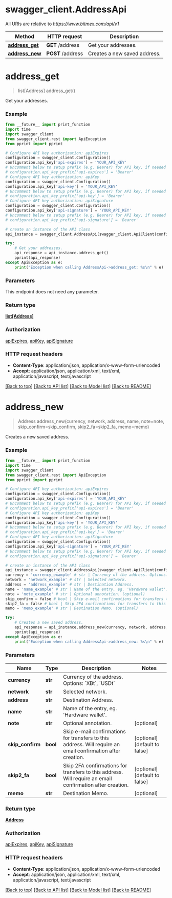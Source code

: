 # swagger_client.AddressApi

All URIs are relative to *https://www.bitmex.com/api/v1*

Method | HTTP request | Description
------------- | ------------- | -------------
[**address_get**](AddressApi.md#address_get) | **GET** /address | Get your addresses.
[**address_new**](AddressApi.md#address_new) | **POST** /address | Creates a new saved address.


# **address_get**
> list[Address] address_get()

Get your addresses.

### Example
```python
from __future__ import print_function
import time
import swagger_client
from swagger_client.rest import ApiException
from pprint import pprint

# Configure API key authorization: apiExpires
configuration = swagger_client.Configuration()
configuration.api_key['api-expires'] = 'YOUR_API_KEY'
# Uncomment below to setup prefix (e.g. Bearer) for API key, if needed
# configuration.api_key_prefix['api-expires'] = 'Bearer'
# Configure API key authorization: apiKey
configuration = swagger_client.Configuration()
configuration.api_key['api-key'] = 'YOUR_API_KEY'
# Uncomment below to setup prefix (e.g. Bearer) for API key, if needed
# configuration.api_key_prefix['api-key'] = 'Bearer'
# Configure API key authorization: apiSignature
configuration = swagger_client.Configuration()
configuration.api_key['api-signature'] = 'YOUR_API_KEY'
# Uncomment below to setup prefix (e.g. Bearer) for API key, if needed
# configuration.api_key_prefix['api-signature'] = 'Bearer'

# create an instance of the API class
api_instance = swagger_client.AddressApi(swagger_client.ApiClient(configuration))

try:
    # Get your addresses.
    api_response = api_instance.address_get()
    pprint(api_response)
except ApiException as e:
    print("Exception when calling AddressApi->address_get: %s\n" % e)
```

### Parameters
This endpoint does not need any parameter.

### Return type

[**list[Address]**](Address.md)

### Authorization

[apiExpires](../README.md#apiExpires), [apiKey](../README.md#apiKey), [apiSignature](../README.md#apiSignature)

### HTTP request headers

 - **Content-Type**: application/json, application/x-www-form-urlencoded
 - **Accept**: application/json, application/xml, text/xml, application/javascript, text/javascript

[[Back to top]](#) [[Back to API list]](../README.md#documentation-for-api-endpoints) [[Back to Model list]](../README.md#documentation-for-models) [[Back to README]](../README.md)

# **address_new**
> Address address_new(currency, network, address, name, note=note, skip_confirm=skip_confirm, skip2_fa=skip2_fa, memo=memo)

Creates a new saved address.

### Example
```python
from __future__ import print_function
import time
import swagger_client
from swagger_client.rest import ApiException
from pprint import pprint

# Configure API key authorization: apiExpires
configuration = swagger_client.Configuration()
configuration.api_key['api-expires'] = 'YOUR_API_KEY'
# Uncomment below to setup prefix (e.g. Bearer) for API key, if needed
# configuration.api_key_prefix['api-expires'] = 'Bearer'
# Configure API key authorization: apiKey
configuration = swagger_client.Configuration()
configuration.api_key['api-key'] = 'YOUR_API_KEY'
# Uncomment below to setup prefix (e.g. Bearer) for API key, if needed
# configuration.api_key_prefix['api-key'] = 'Bearer'
# Configure API key authorization: apiSignature
configuration = swagger_client.Configuration()
configuration.api_key['api-signature'] = 'YOUR_API_KEY'
# Uncomment below to setup prefix (e.g. Bearer) for API key, if needed
# configuration.api_key_prefix['api-signature'] = 'Bearer'

# create an instance of the API class
api_instance = swagger_client.AddressApi(swagger_client.ApiClient(configuration))
currency = 'currency_example' # str | Currency of the address. Options: `XBt`, `USDt`
network = 'network_example' # str | Selected network.
address = 'address_example' # str | Destination Address.
name = 'name_example' # str | Name of the entry, eg. 'Hardware wallet'.
note = 'note_example' # str | Optional annotation. (optional)
skip_confirm = false # bool | Skip e-mail confirmations for transfers to this address. Will require an email confirmation after creation. (optional) (default to false)
skip2_fa = false # bool | Skip 2FA confirmations for transfers to this address. Will require an email confirmation after creation. (optional) (default to false)
memo = 'memo_example' # str | Destination Memo. (optional)

try:
    # Creates a new saved address.
    api_response = api_instance.address_new(currency, network, address, name, note=note, skip_confirm=skip_confirm, skip2_fa=skip2_fa, memo=memo)
    pprint(api_response)
except ApiException as e:
    print("Exception when calling AddressApi->address_new: %s\n" % e)
```

### Parameters

Name | Type | Description  | Notes
------------- | ------------- | ------------- | -------------
 **currency** | **str**| Currency of the address. Options: &#x60;XBt&#x60;, &#x60;USDt&#x60; | 
 **network** | **str**| Selected network. | 
 **address** | **str**| Destination Address. | 
 **name** | **str**| Name of the entry, eg. &#39;Hardware wallet&#39;. | 
 **note** | **str**| Optional annotation. | [optional] 
 **skip_confirm** | **bool**| Skip e-mail confirmations for transfers to this address. Will require an email confirmation after creation. | [optional] [default to false]
 **skip2_fa** | **bool**| Skip 2FA confirmations for transfers to this address. Will require an email confirmation after creation. | [optional] [default to false]
 **memo** | **str**| Destination Memo. | [optional] 

### Return type

[**Address**](Address.md)

### Authorization

[apiExpires](../README.md#apiExpires), [apiKey](../README.md#apiKey), [apiSignature](../README.md#apiSignature)

### HTTP request headers

 - **Content-Type**: application/json, application/x-www-form-urlencoded
 - **Accept**: application/json, application/xml, text/xml, application/javascript, text/javascript

[[Back to top]](#) [[Back to API list]](../README.md#documentation-for-api-endpoints) [[Back to Model list]](../README.md#documentation-for-models) [[Back to README]](../README.md)

